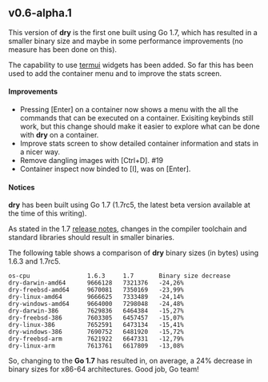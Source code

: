 ## v0.6-alpha.1

This version of **dry** is the first one built using Go 1.7, which has resulted in a smaller binary size and maybe in some performance improvements (no measure has been done on this).

The capability to use [termui](https://github.com/gizak/termui) widgets has been added. So far this has been used to add the container menu and to improve the stats screen.

#### Improvements

* Pressing [Enter] on a container now shows a menu with the all the commands that can be executed on a container. Exisiting keybinds still work, but this change should make it easier to explore what can be done with **dry** on a container.
* Improve stats screen to show detailed container information and stats in a nicer way.
* Remove dangling images with [Ctrl+D]. #19
* Container inspect now binded to [I], was on [Enter].

#### Notices

**dry** has been built using Go 1.7 (1.7rc5, the latest beta version available at the time of this writing).

As stated in the 1.7 [release notes](https://tip.golang.org/doc/go1.7#compiler), changes in the compiler toolchain and standard libraries should result in smaller binaries.

The following table shows a comparison of **dry** binary sizes (in bytes) using 1.6.3 and 1.7rc5.
```
os-cpu                1.6.3     1.7       Binary size decrease
dry-darwin-amd64      9666128   7321376   -24,26%
dry-freebsd-amd64     9670081   7350169   -23,99%
dry-linux-amd64       9666625   7333489   -24,14%
dry-windows-amd64     9664000   7298048   -24,48%
dry-darwin-386        7629836   6464384   -15,27%
dry-freebsd-386       7603305   6457457   -15,07%
dry-linux-386         7652591   6473134   -15,41%
dry-windows-386       7690752   6481920   -15,72%
dry-freebsd-arm       7621922   6647331   -12,79%
dry-linux-arm         7613761   6617809   -13,08%
```

So, changing to the **Go 1.7** has resulted in, on average, a 24% decrease in binary sizes for x86-64 architectures. Good job, Go team!
